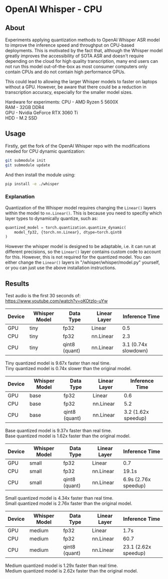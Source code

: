 # OpenAI Whisper - CPU

## About

Experiments applying quantization methods to OpenAI Whisper ASR model
to improve the inference speed and throughput on CPU-based deployments.
This is motivated by the fact that, although the Whisper model greatly
improves the accessibility of SOTA ASR and doesn't require depending
on the cloud for high quality transcription, many end users can not
run this model out-of-the-box as most consumer computers only contain
CPUs and do not contain high performance GPUs.

This could lead to allowing the larger Whisper models to faster
on laptops without a GPU. However, be aware that there could be
a reduction in transcription accuracy, especially for the smaller
model sizes.

Hardware for experiments:
CPU - AMD Ryzen 5 5600X \
RAM - 32GB DDR4 \
GPU - Nvidia GeForce RTX 3060 Ti \
HDD - M.2 SSD 

## Usage

Firstly, get the fork of the OpenAI Whisper repo with the
modifications needed for CPU dynamic quantization:

```bash
git submodule init
git submodule update
```

And then install the module using:

```bash
pip install -e ./whisper
```

### Explanation

Quantization of the Whisper model requires changing the `Linear()`
layers within the model to `nn.Linear()`. This is because you need
to specifiy which layer types to dynamically quantize, such as:

```python
quantized_model = torch.quantization.quantize_dynamic(
    model_fp32, {torch.nn.Linear}, dtype=torch.qint8
)
```

However the whisper model is designed to be adaptable, i.e.
it can run at different precisions, so the `Linear()` layer contains
custom code to account for this. However, this is not required for
the quantized model. You can either change the `Linear()` layers in
"/whisper/whisper/model.py" yourself, or you can just use the above
installation instructions.

## Results

Test audio is the first 30 seconds of: \
https://www.youtube.com/watch?v=oKOtzIo-uYw

| Device | Whisper Model | Data Type | Linear Layer | Inference Time |
| --- | --- | ----------- | --- | --- |
| GPU | tiny | fp32 | Linear | 0.5 |
| CPU | tiny  | fp32 | nn.Linear | 2.3 |
| CPU | tiny  | qint8 (quant) | nn.Linear | 3.1 (0.74x slowdown) |

Tiny quantized model is 9.67x faster than real time. \
Tiny quantized model is 0.74x slower than the original model.

| Device | Whisper Model | Data Type | Linear Layer | Inference Time |
| --- | --- | ----------- | --- | --- |
| GPU | base | fp32 | Linear | 0.6 |
| CPU | base  | fp32 | nn.Linear | 5.2 |
| CPU | base  | qint8 (quant) | nn.Linear | 3.2 (1.62x speedup) |

Base quantized model is 9.37x faster than real time. \
Base quantized model is 1.62x faster than the original model.

| Device | Whisper Model | Data Type | Linear Layer | Inference Time |
| --- | --- | ----------- | --- | --- |
| GPU | small | fp32 | Linear | 0.7 |
| CPU | small | fp32 | nn.Linear | 19.1s |
| CPU | small | qint8 (quant) | nn.Linear | 6.9s (2.76x speedup) |

Small quantized model is 4.34x faster than real time. \
Small quantized model is 2.76x faster than the original model.

| Device | Whisper Model | Data Type | Linear Layer | Inference Time |
| --- | --- | ----------- | --- | --- 
| GPU | medium | fp32 | Linear | 1.7s |
| CPU | medium | fp32 | nn.Linear | 60.7 |
| CPU | medium | qint8 (quant) | nn.Linear | 23.1 (2.62x speedup) |

Medium quantized model is 1.29x faster than real time. \
Medium quantized model is 2.62x faster than the original model.
